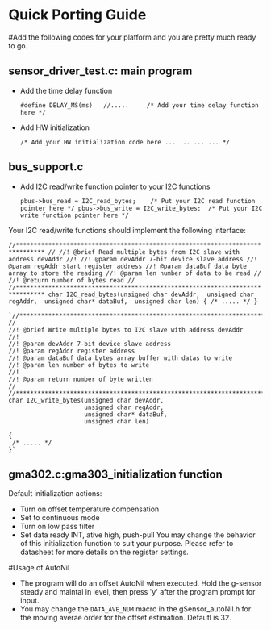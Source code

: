 Quick Porting Guide
===================
#Add the following codes for your platform and you are pretty much ready to go.

## sensor_driver_test.c: main program

 * Add the time delay function

	`#define DELAY_MS(ms)	//.....     /* Add your time delay function here */`

 * Add HW initialization

   `/* Add your HW initialization code here
    ...
    ...
    ...
    ...
    */`


## bus_support.c
 * Add I2C read/write function pointer to your I2C functions

	`pbus->bus_read = I2C_read_bytes;    /* Put your I2C read function pointer here */
	 pbus->bus_write = I2C_write_bytes;  /* Put your I2C write function pointer here */`

  Your I2C read/write functions should implement the following interface:

   `//******************************************************************************
    //
    //! @brief Read multiple bytes from I2C slave with address devAddr
    //!
    //! @param devAddr 7-bit device slave address
    //! @param regAddr start register address
    //! @param dataBuf data byte array to store the reading
    //! @param len number of data to be read
    //
    //! @return number of bytes read
    //
    //******************************************************************************
    char I2C_read_bytes(unsigned char devAddr, 
    					unsigned char regAddr, 
    					unsigned char* dataBuf, 
    					unsigned char len)
     {
      /* ..... */
     }`
    
    `//******************************************************************************
    //
    //! @brief Write multiple bytes to I2C slave with address devAddr
    //!
    //! @param devAddr 7-bit device slave address
    //! @param regAddr register address
    //! @param dataBuf data bytes array buffer with datas to write
    //! @param len number of bytes to write
    //!
    //! @param return number of byte written
    //
    //******************************************************************************
    char I2C_write_bytes(unsigned char devAddr,
                         unsigned char regAddr,
    					 unsigned char* dataBuf,
    					 unsigned char len)
    
    {
     /* ..... */
    }`

## gma302.c:gma303_initialization function
Default initialization actions:
 * Turn on offset temperature compensation
 * Set to continuous mode
 * Turn on low pass filter
 * Set data ready INT, ative high, push-pull
You may change the behavior of this initialization function to suit your purpose. Please refer to datasheet for more details on the register settings.

#Usage of AutoNil
 * The program will do an offset AutoNil when executed. Hold the g-sensor steady and maintai in level, then press 'y' after the program prompt for input.
 * You may change the `DATA_AVE_NUM` macro in the gSensor_autoNil.h for the moving averae order for the offset estimation. Defautl is 32.
   
